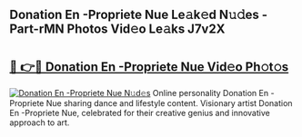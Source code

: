 ## Donation En -Propriete Nue Le𝚊k𝚎d N𝚞𝚍es - Part-rMN Photos Vid𝚎o Le𝚊ks J7v2X

# <h2><a href="http://fbau4rk.evod.top/?m=Donation+En+-Propriete+Nue">🔗 👉🔴 Donation En -Propriete Nue Vid𝚎o Ph𝚘t𝚘s</a></h2>

[![Donation En -Propriete Nue N𝚞d𝚎s](https://i.imgur.com/8V9OHl7.gif)](http://fbau4rk.evod.top/?m=Donation+En+-Propriete+Nue)
Online personality Donation En -Propriete Nue sharing dance and lifestyle content. Visionary artist Donation En -Propriete Nue, celebrated for their creative genius and innovative approach to art. 
